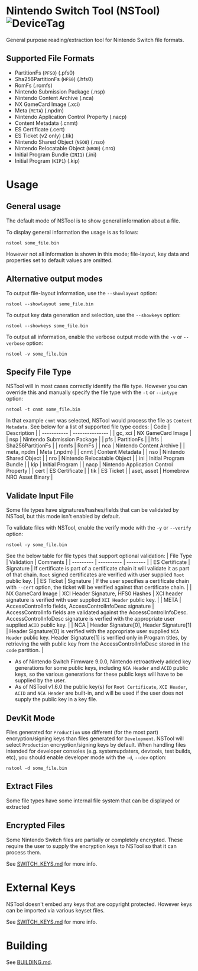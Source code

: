 # Nintendo Switch Tool (NSTool) ![DeviceTag](https://img.shields.io/badge/Device-SWITCH-e60012.svg)
General purpose reading/extraction tool for Nintendo Switch file formats.

## Supported File Formats
* PartitionFs (`PFS0`) (.pfs0)
* Sha256PartitionFs (`HFS0`) (.hfs0)
* RomFs (.romfs)
* Nintendo Submission Package (.nsp)
* Nintendo Content Archive (.nca)
* NX GameCard Image (.xci)
* Meta (`META`) (.npdm)
* Nintendo Application Control Property (.nacp)
* Content Metadata (.cnmt) 
* ES Certificate (.cert)
* ES Ticket (v2 only) (.tik)
* Nintendo Shared Object (`NSO0`) (.nso) 
* Nintendo Relocatable Object (`NRO0`) (.nro)
* Initial Program Bundle (`INI1`) (.ini)
* Initial Program (`KIP1`) (.kip)


# Usage
## General usage
The default mode of NSTool is to show general information about a file.

To display general information the usage is as follows:
```
nstool some_file.bin
```

However not all information is shown in this mode; file-layout, key data and properties set to default values are omitted.

## Alternative output modes
To output file-layout information, use the `--showlayout` option:
```
nstool --showlayout some_file.bin
```

To output key data generation and selection, use the `--showkeys` option:
```
nstool --showkeys some_file.bin
```

To output all information, enable the verbose output mode with the `-v` or `--verbose` option:
```
nstool -v some_file.bin
```

## Specify File Type
NSTool will in most cases correctly identify the file type. However you can override this and manually specify the file type with the `-t` or `--intype` option:
```
nstool -t cnmt some_file.bin
```
In that example `cnmt` was selected, NSTool would process the file as `Content Metadata`. See below for a list of supported file type codes:
| Code        | Description |
| ----------- | --------------- |
| gc, xci     | NX GameCard Image |
| nsp         | Nintendo Submission Package |
| pfs         | PartitionFs |
| hfs         | Sha256PartitionFs |
| romfs       | RomFs |
| nca         | Nintendo Content Archive |
| meta, npdm  | Meta (.npdm) |
| cnmt        | Content Metadata |
| nso         | Nintendo Shared Object |
| nro         | Nintendo Relocatable Object |
| ini         | Initial Program Bundle |
| kip         | Initial Program |
| nacp        | Nintendo Application Control Property |
| cert        | ES Certificate |
| tik         | ES Ticket |
| aset, asset | Homebrew NRO Asset Binary |

## Validate Input File
Some file types have signatures/hashes/fields that can be validated by NSTool, but this mode isn't enabled by default.

To validate files with NSTool, enable the verify mode with the `-y` or `--verify` option:
```
nstool -y some_file.bin
```

See the below table for file types that support optional validation:
| File Type | Validation | Comments |
| --------- | ---------- | -------- |
| ES Certificate | Signature | If certificate is part of a certificate chain it will validate it as part of that chain. `Root` signed certificates are verified with user supplied `Root` public key. |
| ES Ticket | Signature | If the user specifies a certificate chain with `--cert` option, the ticket will be verified against that certificate chain. |
| NX GameCard Image | XCI Header Signature, HFS0 Hashes | XCI header signature is verified with user supplied `XCI Header` public key. |
| META | AccessControlInfo fields, AccessControlInfoDesc signature | AccessControlInfo fields are validated against the AccessControlInfoDesc. AccessControlInfoDesc signature is verfied with the appropriate user supplied `ACID` public key. |
| NCA | Header Signature[0], Header Signature[1] | Header Signature[0] is verified with the appropriate user supplied `NCA Header` public key. Header Signature[1] is verified only in Program titles, by retrieving the with public key from the AccessControlInfoDesc stored in the `code` partition. |

* As of Nintendo Switch Firmware 9.0.0, Nintendo retroactively added key generations for some public keys, including `NCA Header` and `ACID` public keys, so the various generations for these public keys will have to be supplied by the user.
* As of NSTool v1.6.0 the public key(s) for `Root Certificate`, `XCI Header`, `ACID` and `NCA Header` are built-in, and will be used if the user does not supply the public key in a key file.

## DevKit Mode
Files generated for `Production` use different (for the most part) encryption/signing keys than files generated for `Development`. NSTool will select `Production` encryption/signing keys by default.
When handling files intended for developer consoles (e.g. systemupdaters, devtools, test builds, etc), you should enable developer mode with the `-d`, `--dev` option:
```
nstool -d some_file.bin
```

## Extract Files
Some file types have some internal file system that can be displayed or extracted

## Encrypted Files
Some Nintendo Switch files are partially or completely encrypted. These require the user to supply the encryption keys to NSTool so that it can process them. 

See [SWITCH_KEYS.md](/SWITCH_KEYS.md) for more info.

# External Keys
NSTool doesn't embed any keys that are copyright protected. However keys can be imported via various keyset files. 

See [SWITCH_KEYS.md](/SWITCH_KEYS.md) for more info.

# Building
See [BUILDING.md](/BUILDING.md).